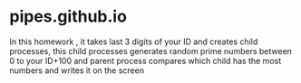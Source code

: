 # pipes.github.io
In this homework , it takes last 3 digits of your ID and creates child processes, this child processes generates random prime numbers between 0 to your ID+100 and parent process compares which child has the most numbers and writes it on the screen 
